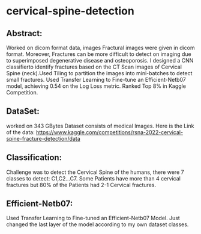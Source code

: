 # cervical-spine-detection

## Abstract:

Worked on dicom format data, images Fractural images were given in dicom format. Moreover, Fractures can be more difficult to detect on imaging due to superimposed degenerative disease and osteoporosis. I designed a CNN classifierto identify fractures based on the CT Scan images of Cervical Spine (neck).Used Tiling to partition the images into mini-batches to detect small fractures. Used Transfer Learning to Fine-tune an Efficient-Netb07 model, achieving 0.54 on the Log Loss metric. Ranked Top 8% in Kaggle Competition.


## DataSet:
worked on 343 GBytes Dataset consists of medical Images. Here is the Link of the data:
https://www.kaggle.com/competitions/rsna-2022-cervical-spine-fracture-detection/data

## Classification:
Challenge was to detect the Cervical Spine of the humans, there were 7 classes to detect: C1,C2...C7. Some Patients have more than 4 cervical fractures but 80% of the Patients had 2-1 Cervical fractures.


## Efficient-Netb07:
Used Transfer Learning to Fine-tuned an Efficient-Netb07 Model. Just changed the last layer of the model according to my own dataset classes.

